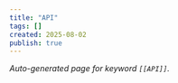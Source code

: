 ```yaml
---
title: "API"
tags: []
created: 2025-08-02
publish: true
---
```


_Auto-generated page for keyword `[[API]]`._
